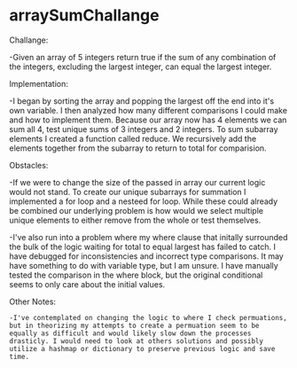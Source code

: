 # arraySumChallange
Challange: 
  
  -Given an array of 5 integers return true if the sum of any combination of the integers, excluding the largest integer, can equal the largest integer.
 
Implementation:
  
  -I began by sorting the array and popping the largest off the end into it's own variable. I then analyzed how many different comparisons I could make and how to implement them. Because our array now has 4 elements we can sum all 4, test unique sums of 3 integers and 2 integers. To sum subarray elements I created a function called reduce. We recursively add the elements together from the subarray to return to total for comparision.
  
Obstacles:
  
  -If we were to change the size of the passed in array our current logic would not stand. To create our unique subarrays for summation I implemented a for loop and a nesteed for loop. While these could already be combined our underlying problem is how would we select multiple unique elements to either remove from the whole or test themselves.
  
  -I've also run into a problem where my where clause that initally surrounded the bulk of the logic waiting for total to equal largest has failed to catch. I have debugged for inconsistencies and incorrect type comparisons. It may have something to do with variable type, but I am unsure. I have manually tested the comparison in the where block, but the original conditional seems to only care about the initial values.
	
Other Notes:

	-I've contemplated on changing the logic to where I check permuations, but in theorizing my attempts to create a permuation seem to be equally as difficult and would likely slow down the processes drasticly. I would need to look at others solutions and possibly utilize a hashmap or dictionary to preserve previous logic and save time.
